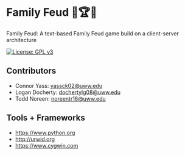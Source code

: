 # Family Feud 🧠🏆💵

Family Feud: A text-based Family Feud game build on a client-server architecture

[![License: GPL v3](https://img.shields.io/badge/License-GPLv3-blue.svg)](https://www.gnu.org/licenses/gpl-3.0)

## Contributors

- Connor Yass: yassck02@uww.edu
- Logan Docherty: dochertylg08@uww.edu
- Todd Noreen: noreentr16@uww.edu

## Tools + Frameworks

- https://www.python.org
- http://urwid.org
- https://www.cygwin.com